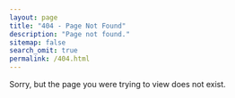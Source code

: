 ```yaml
---
layout: page
title: "404 - Page Not Found"
description: "Page not found."
sitemap: false
search_omit: true
permalink: /404.html
---  
```


Sorry, but the page you were trying to view does not exist.